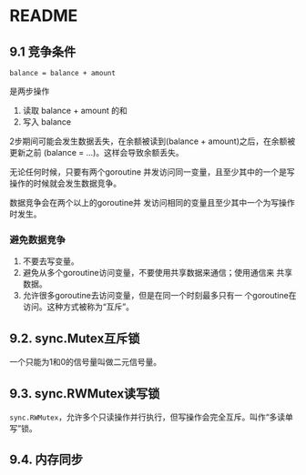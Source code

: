 # README

## 9.1 竞争条件

```
balance = balance + amount
```

是两步操作

1. 读取 balance + amount 的和
2. 写入 balance

2步期间可能会发生数据丢失，在余额被读到(balance + amount)之后，在余额被更新之前 (balance = ...)。这样会导致余额丢失。

无论任何时候，只要有两个goroutine 并发访问同一变量，且至少其中的一个是写操作的时候就会发生数据竞争。

数据竞争会在两个以上的goroutine并 发访问相同的变量且至少其中一个为写操作时发生。

### 避免数据竞争

1. 不要去写变量。
2. 避免从多个goroutine访问变量，不要使用共享数据来通信；使用通信来 共享数据。
3. 允许很多goroutine去访问变量，但是在同一个时刻最多只有一 个goroutine在访问。这种方式被称为“互斥”。

## 9.2. sync.Mutex互斥锁

一个只能为1和0的信号量叫做二元信号量。

## 9.3. sync.RWMutex读写锁

`sync.RWMutex`，允许多个只读操作并行执行，但写操作会完全互斥。叫作“多读单写”锁。

## 9.4. 内存同步


